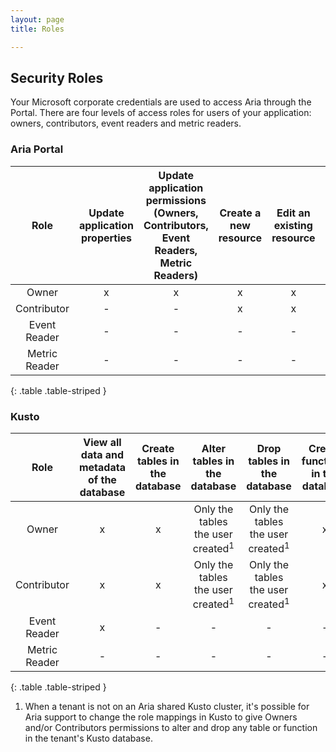 ```yaml
---
layout: page
title: Roles

---
```


## Security Roles

Your Microsoft corporate credentials are used to access Aria through the Portal. There are four levels of access roles for users of your application: owners, contributors, event readers and metric readers.

### Aria Portal

Role|Update application properties|Update application permissions (Owners, Contributors, Event Readers, Metric Readers)|Create a new resource|Edit an existing resource|Delete an existing resource|Issue a new token|View all charts bound to the application |View all resources (excluding Kusto) bound to the application
:---:|:---:|:---:|:---:|:---:|:---:|:---:|:---:|:---:
Owner           |x|x|x|x|x|x|x|x
Contributor     |-|-|x|x|x|x|x|x
Event Reader    |-|-|-|-|-|-|x|x
Metric Reader   |-|-|-|-|-|-|x|x
{: .table .table-striped }

### Kusto

Role|View all data and metadata of the database|Create tables in the database|Alter tables in the database|Drop tables in the database|Create functions in the database|Alter functions in the database|Drop functions in the database
:---:|:---:|:---:|:---:|:---:|:---:|:---:|:---:
Owner           |x|x|Only the tables the user created<sup>1</sup>|Only the tables the user created<sup>1</sup>|x|Only the functions the user created<sup>1</sup>|Only the functions the user created<sup>1</sup>
Contributor     |x|x|Only the tables the user created<sup>1</sup>|Only the tables the user created<sup>1</sup>|x|Only the functions the user created<sup>1</sup>|Only the functions the user created<sup>1</sup>
Event Reader    |x|-|-|-|-|-|-
Metric Reader   |-|-|-|-|-|-|-
{: .table .table-striped }

1. When a tenant is not on an Aria shared Kusto cluster, it's possible for Aria support to change the role mappings in Kusto to give Owners and/or Contributors permissions to alter and drop any table or function in the tenant's Kusto database.

